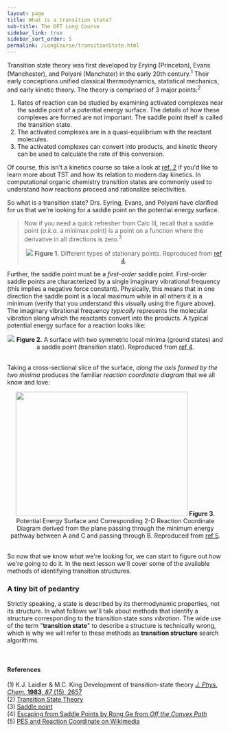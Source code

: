 ```yaml
---
layout: page
title: What is a transition state?
sub-title: The DFT Long Course
sidebar_link: true
sidebar_sort_order: 5
permalink: /LongCourse/transitionState.html
---
```


Transition state theory was first developed by Erying (Princeton), Evans (Manchester), and Polyani (Manchster) in the early 20th century.<sup>1</sup> Their early conceptions unified classical thermodynamics, statistical mechanics, and early kinetic theory. The theory is comprised of 3 major points:<sup>2</sup>

1. Rates of reaction can be studied by examining activated complexes near the saddle point of a potential energy surface. The details of how these complexes are formed are not important. The saddle point itself is called the transition state.  
2. The activated complexes are in a quasi-equilibrium with the reactant molecules.  
3. The activated complexes can convert into products, and kinetic theory can be used to calculate the rate of this conversion.  

Of course, this isn't a kinetics course so take a look at [ref. 2](https://en.wikipedia.org/wiki/Transition_state_theory) if you'd like to learn more about TST and how its relation to modern day kinetics. In computational organic chemistry transition states are commonly used to understand how reactions proceed and rationalize selectivities.  

So what is a transition state? Drs. Eyring, Evans, and Polyani have clarified for us that we're looking for a saddle point on the potential energy surface.  

>Now if you need a quick refresher from Calc III, recall that a saddle point (*a.k.a.* a minimax point) is a point on a function where the derivative in all directions is zero.<sup>3</sup>
><center>
>   <img src='/dftCourse/assets/images/LC/minmaxsaddle.png'>
>   <b>Figure 1.</b> Different types of stationary points. Reproduced from <a href='https://www.offconvex.org/2016/03/22/saddlepoints/' target='_blank'>ref 4</a>.
></center>

Further, the saddle point must be a *first-order* saddle point. First-order saddle points are characterized by a single imaginary vibrational frequency (this implies a negative force constant). Physically, this means that in one direction the saddle point is a local maximum while in all others it is a minimum (verify that you understand this visually using the figure above). The imaginary vibrational frequency *typically* represents the molecular vibration along which the reactants convert into the products. A typical potential energy surface for a reaction looks like:

<center>
   <img src='/dftCourse/assets/images/LC/symmetrysmall.png'>
   <b>Figure 2.</b> A surface with two symmetric local minima (ground states) and a saddle point (transition state). Reproduced from <a href='https://www.offconvex.org/2016/03/22/saddlepoints/' target='_blank'>ref 4</a>.
</center>

<br />

Taking a cross-sectional slice of the surface, *along the axis formed by the two minima* produces the familiar *reaction coordinate diagram* that we all know and love:

<center>
   <img src='/dftCourse/assets/images/LC/PES_RC.png' width="400" height='288'>
   <b>Figure 3.</b> Potential Energy Surface and Corresponding 2-D Reaction Coordinate Diagram derived from the plane passing through the minimum energy pathway between A and C and passing through B. Reproduced from <a href='https://commons.wikimedia.org/wiki/File:Potential_Energy_Surface_and_Corresponding_Reaction_Coordinate_Diagram.png' target='_blank'>ref 5</a>.
</center>

<br />

So now that we know *what* we're looking for, we can start to figure out *how* we're going to do it. In the next lesson we'll cover some of the available methods of identifying transition structures.

<!-- TODO: This feels incomplete, maybe we return to it later and add some more discussion? Maybe this will feel better once we write the next section  -->

### A tiny bit of pedantry

Strictly speaking, a state is described by its thermodynamic properties, not its structure. In what follows we'll talk about methods that identify a structure corresponding to the transition state *sans vibration*. The wide use of the term "**transition state**" to describe a structure is technically wrong, which is why we will refer to these methods as **transition structure** search algorithms.

<br />

#### References

(1) K.J. Laidler & M.C. King Development of transition-state theory [*J. Phys. Chem.* **1983**, *87* (15), 2657](https://pubs.acs.org/doi/10.1021/j100238a002)  
(2) [Transition State Theory](https://en.wikipedia.org/wiki/Transition_state_theory)  
(3) [Saddle point](https://en.wikipedia.org/wiki/Saddle_point)  
(4) [Escaping from Saddle Points by Rong Ge from *Off the Convex Path*](https://www.offconvex.org/2016/03/22/saddlepoints/)  
(5) [PES and Reaction Coordinate on Wikimedia](https://commons.wikimedia.org/wiki/File:Potential_Energy_Surface_and_Corresponding_Reaction_Coordinate_Diagram.png)  
